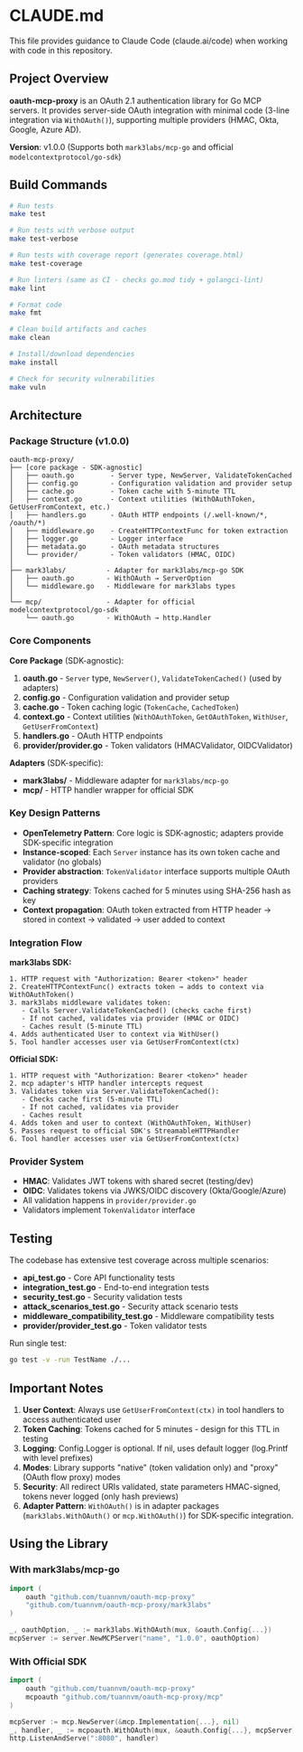 # CLAUDE.md

This file provides guidance to Claude Code (claude.ai/code) when working with code in this repository.

## Project Overview

**oauth-mcp-proxy** is an OAuth 2.1 authentication library for Go MCP servers. It provides server-side OAuth integration with minimal code (3-line integration via `WithOAuth()`), supporting multiple providers (HMAC, Okta, Google, Azure AD).

**Version**: v1.0.0 (Supports both `mark3labs/mcp-go` and official `modelcontextprotocol/go-sdk`)

## Build Commands

```bash
# Run tests
make test

# Run tests with verbose output
make test-verbose

# Run tests with coverage report (generates coverage.html)
make test-coverage

# Run linters (same as CI - checks go.mod tidy + golangci-lint)
make lint

# Format code
make fmt

# Clean build artifacts and caches
make clean

# Install/download dependencies
make install

# Check for security vulnerabilities
make vuln
```

## Architecture

### Package Structure (v1.0.0)

```
oauth-mcp-proxy/
├── [core package - SDK-agnostic]
│   ├── oauth.go         - Server type, NewServer, ValidateTokenCached
│   ├── config.go        - Configuration validation and provider setup
│   ├── cache.go         - Token cache with 5-minute TTL
│   ├── context.go       - Context utilities (WithOAuthToken, GetUserFromContext, etc.)
│   ├── handlers.go      - OAuth HTTP endpoints (/.well-known/*, /oauth/*)
│   ├── middleware.go    - CreateHTTPContextFunc for token extraction
│   ├── logger.go        - Logger interface
│   ├── metadata.go      - OAuth metadata structures
│   └── provider/        - Token validators (HMAC, OIDC)
│
├── mark3labs/          - Adapter for mark3labs/mcp-go SDK
│   ├── oauth.go        - WithOAuth → ServerOption
│   └── middleware.go   - Middleware for mark3labs types
│
└── mcp/                - Adapter for official modelcontextprotocol/go-sdk
    └── oauth.go        - WithOAuth → http.Handler
```

### Core Components

**Core Package** (SDK-agnostic):
1. **oauth.go** - `Server` type, `NewServer()`, `ValidateTokenCached()` (used by adapters)
2. **config.go** - Configuration validation and provider setup
3. **cache.go** - Token caching logic (`TokenCache`, `CachedToken`)
4. **context.go** - Context utilities (`WithOAuthToken`, `GetOAuthToken`, `WithUser`, `GetUserFromContext`)
5. **handlers.go** - OAuth HTTP endpoints
6. **provider/provider.go** - Token validators (HMACValidator, OIDCValidator)

**Adapters** (SDK-specific):
- **mark3labs/** - Middleware adapter for `mark3labs/mcp-go`
- **mcp/** - HTTP handler wrapper for official SDK

### Key Design Patterns

- **OpenTelemetry Pattern**: Core logic is SDK-agnostic; adapters provide SDK-specific integration
- **Instance-scoped**: Each `Server` instance has its own token cache and validator (no globals)
- **Provider abstraction**: `TokenValidator` interface supports multiple OAuth providers
- **Caching strategy**: Tokens cached for 5 minutes using SHA-256 hash as key
- **Context propagation**: OAuth token extracted from HTTP header → stored in context → validated → user added to context

### Integration Flow

**mark3labs SDK:**
```text
1. HTTP request with "Authorization: Bearer <token>" header
2. CreateHTTPContextFunc() extracts token → adds to context via WithOAuthToken()
3. mark3labs middleware validates token:
   - Calls Server.ValidateTokenCached() (checks cache first)
   - If not cached, validates via provider (HMAC or OIDC)
   - Caches result (5-minute TTL)
4. Adds authenticated User to context via WithUser()
5. Tool handler accesses user via GetUserFromContext(ctx)
```

**Official SDK:**
```text
1. HTTP request with "Authorization: Bearer <token>" header
2. mcp adapter's HTTP handler intercepts request
3. Validates token via Server.ValidateTokenCached():
   - Checks cache first (5-minute TTL)
   - If not cached, validates via provider
   - Caches result
4. Adds token and user to context (WithOAuthToken, WithUser)
5. Passes request to official SDK's StreamableHTTPHandler
6. Tool handler accesses user via GetUserFromContext(ctx)
```

### Provider System

- **HMAC**: Validates JWT tokens with shared secret (testing/dev)
- **OIDC**: Validates tokens via JWKS/OIDC discovery (Okta/Google/Azure)
- All validation happens in `provider/provider.go`
- Validators implement `TokenValidator` interface

## Testing

The codebase has extensive test coverage across multiple scenarios:

- **api_test.go** - Core API functionality tests
- **integration_test.go** - End-to-end integration tests
- **security_test.go** - Security validation tests
- **attack_scenarios_test.go** - Security attack scenario tests
- **middleware_compatibility_test.go** - Middleware compatibility tests
- **provider/provider_test.go** - Token validator tests

Run single test:

```bash
go test -v -run TestName ./...
```


## Important Notes

1. **User Context**: Always use `GetUserFromContext(ctx)` in tool handlers to access authenticated user
2. **Token Caching**: Tokens cached for 5 minutes - design for this TTL in testing
3. **Logging**: Config.Logger is optional. If nil, uses default logger (log.Printf with level prefixes)
4. **Modes**: Library supports "native" (token validation only) and "proxy" (OAuth flow proxy) modes
5. **Security**: All redirect URIs validated, state parameters HMAC-signed, tokens never logged (only hash previews)
6. **Adapter Pattern**: `WithOAuth()` is in adapter packages (`mark3labs.WithOAuth()` or `mcp.WithOAuth()`) for SDK-specific integration.

## Using the Library

### With mark3labs/mcp-go
```go
import (
    oauth "github.com/tuannvm/oauth-mcp-proxy"
    "github.com/tuannvm/oauth-mcp-proxy/mark3labs"
)

_, oauthOption, _ := mark3labs.WithOAuth(mux, &oauth.Config{...})
mcpServer := server.NewMCPServer("name", "1.0.0", oauthOption)
```

### With Official SDK
```go
import (
    oauth "github.com/tuannvm/oauth-mcp-proxy"
    mcpoauth "github.com/tuannvm/oauth-mcp-proxy/mcp"
)

mcpServer := mcp.NewServer(&mcp.Implementation{...}, nil)
_, handler, _ := mcpoauth.WithOAuth(mux, &oauth.Config{...}, mcpServer)
http.ListenAndServe(":8080", handler)
```
